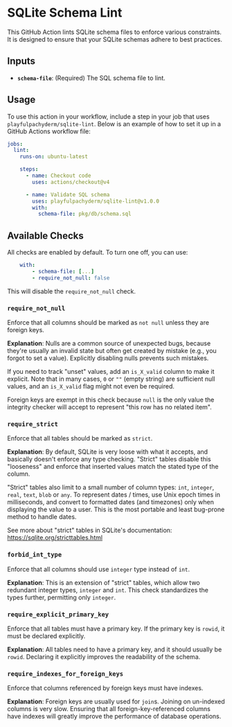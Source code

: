 # SQLite Schema Lint

This GitHub Action lints SQLite schema files to enforce various constraints. It is designed to ensure that your SQLite schemas adhere to best practices.

## Inputs

- **`schema-file`**: (Required) The SQL schema file to lint.

## Usage

To use this action in your workflow, include a step in your job that uses `playfulpachyderm/sqlite-lint`. Below is an example of how to set it up in a GitHub Actions workflow file:

```yaml
jobs:
  lint:
    runs-on: ubuntu-latest

    steps:
      - name: Checkout code
        uses: actions/checkout@v4

      - name: Validate SQL schema
        uses: playfulpachyderm/sqlite-lint@v1.0.0
        with:
          schema-file: pkg/db/schema.sql
```

## Available Checks

All checks are enabled by default.  To turn one off, you can use:

```yaml
    with:
        - schema-file: [...]
        - require_not_null: false
```

This will disable the `require_not_null` check.

### `require_not_null`

Enforce that all columns should be marked as `not null` unless they are foreign keys.

**Explanation**: Nulls are a common source of unexpected bugs, because they're usually an invalid state but often get created by mistake (e.g., you forgot to set a value).  Explicitly disabling nulls prevents such mistakes.

If you need to track "unset" values, add an `is_X_valid` column to make it explicit.  Note that in many cases, `0` or `""` (empty string) are sufficient null values, and an `is_X_valid` flag might not even be required.

Foreign keys are exempt in this check because `null` is the only value the integrity checker will accept to represent "this row has no related item".

### `require_strict`

Enforce that all tables should be marked as `strict`.

**Explanation**: By default, SQLite is very loose with what it accepts, and basically doesn't enforce any type checking.   "Strict" tables disable this "looseness" and enforce that inserted values match the stated type of the column.

"Strict" tables also limit to a small number of column types: `int`, `integer`, `real`, `text`, `blob` or `any`.  To represent dates / times, use Unix epoch times in milliseconds, and convert to formatted dates (and timezones) only when displaying the value to a user.  This is the most portable and least bug-prone method to handle dates.

See more about "strict" tables in SQLite's documentation: <https://sqlite.org/stricttables.html>

### `forbid_int_type`

Enforce that all columns should use `integer` type instead of `int`.

**Explanation**: This is an extension of "strict" tables, which allow two redundant integer types, `integer` and `int`.  This check standardizes the types further, permitting only `integer`.

### `require_explicit_primary_key`

Enforce that all tables must have a primary key.  If the primary key is `rowid`, it must be declared explicitly.

**Explanation**: All tables need to have a primary key, and it should usually be `rowid`.  Declaring it explicitly improves the readability of the schema.

### `require_indexes_for_foreign_keys`

Enforce that columns referenced by foreign keys must have indexes.

**Explanation**: Foreign keys are usually used for `join`s.  Joining on un-indexed columns is very slow.  Ensuring that all foreign-key-referenced columns have indexes will greatly improve the performance of database operations.
